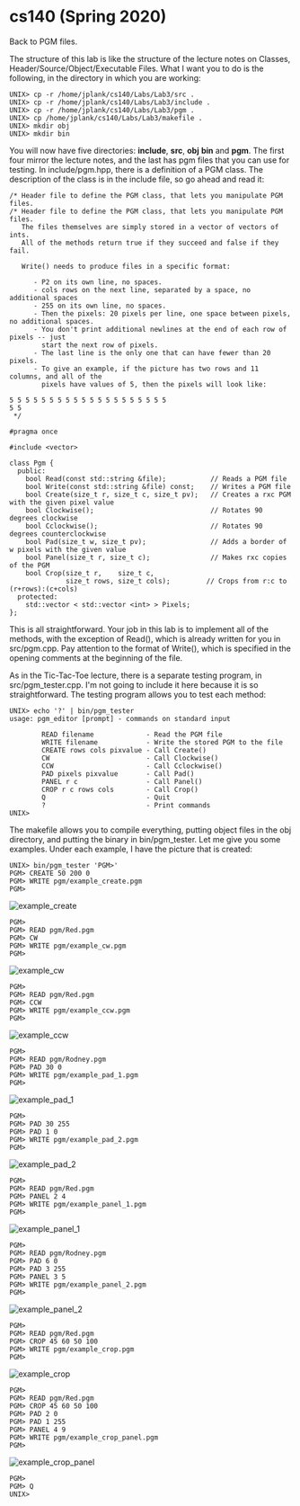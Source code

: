 # cs140 (Spring 2020)

Back to PGM files.

The structure of this lab is like the structure of the lecture notes on Classes, Header/Source/Object/Executable Files. What I want you to do is the following, in the directory in which you are working:
```
UNIX> cp -r /home/jplank/cs140/Labs/Lab3/src .
UNIX> cp -r /home/jplank/cs140/Labs/Lab3/include .
UNIX> cp -r /home/jplank/cs140/Labs/Lab3/pgm .
UNIX> cp /home/jplank/cs140/Labs/Lab3/makefile .
UNIX> mkdir obj
UNIX> mkdir bin
```
You will now have five directories: **include**, **src**, **obj** **bin** and **pgm**. The first four mirror the lecture notes, and the last has pgm files that you can use for testing. In include/pgm.hpp, there is a definition of a PGM class. The description of the class is in the include file, so go ahead and read it:

```
/* Header file to define the PGM class, that lets you manipulate PGM files.
/* Header file to define the PGM class, that lets you manipulate PGM files.
   The files themselves are simply stored in a vector of vectors of ints.
   All of the methods return true if they succeed and false if they fail.

   Write() needs to produce files in a specific format:

      - P2 on its own line, no spaces.
      - cols rows on the next line, separated by a space, no additional spaces
      - 255 on its own line, no spaces.
      - Then the pixels: 20 pixels per line, one space between pixels, no additional spaces.
      - You don't print additional newlines at the end of each row of pixels -- just 
        start the next row of pixels.
      - The last line is the only one that can have fewer than 20 pixels.
      - To give an example, if the picture has two rows and 11 columns, and all of the
        pixels have values of 5, then the pixels will look like:

5 5 5 5 5 5 5 5 5 5 5 5 5 5 5 5 5 5 5 5
5 5
 */

#pragma once

#include <vector>

class Pgm {
  public:
    bool Read(const std::string &file);           // Reads a PGM file 
    bool Write(const std::string &file) const;    // Writes a PGM file
    bool Create(size_t r, size_t c, size_t pv);   // Creates a rxc PGM with the given pixel value
    bool Clockwise();                             // Rotates 90 degrees clockwise
    bool Cclockwise();                            // Rotates 90 degrees counterclockwise
    bool Pad(size_t w, size_t pv);                // Adds a border of w pixels with the given value
    bool Panel(size_t r, size_t c);               // Makes rxc copies of the PGM
    bool Crop(size_t r,    size_t c,
              size_t rows, size_t cols);         // Crops from r:c to (r+rows):(c+cols)
  protected:
    std::vector < std::vector <int> > Pixels;
};
```
This is all straightforward. Your job in this lab is to implement all of the methods, with the exception of Read(), which is already written for you in src/pgm.cpp. Pay attention to the format of Write(), which is specified in the opening comments at the beginning of the file.

As in the Tic-Tac-Toe lecture, there is a separate testing program, in src/pgm_tester.cpp. I'm not going to include it here because it is so straightforward. The testing program allows you to test each method:
```
UNIX> echo '?' | bin/pgm_tester 
usage: pgm_editor [prompt] - commands on standard input

        READ filename             - Read the PGM file
        WRITE filename            - Write the stored PGM to the file
        CREATE rows cols pixvalue - Call Create()
        CW                        - Call Clockwise()
        CCW                       - Call Cclockwise()
        PAD pixels pixvalue       - Call Pad()
        PANEL r c                 - Call Panel()
        CROP r c rows cols        - Call Crop()
        Q                         - Quit
        ?                         - Print commands
UNIX> 
```
The makefile allows you to compile everything, putting object files in the obj directory, and putting the binary in bin/pgm_tester. Let me give you some examples. Under each example, I have the picture that is created:
```
UNIX> bin/pgm_tester 'PGM>'
PGM> CREATE 50 200 0
PGM> WRITE pgm/example_create.pgm
PGM>
```
![example_create](https://user-images.githubusercontent.com/89229416/146668249-14be4310-644b-4e38-ac38-9e78cc276767.jpg)
```
PGM> 
PGM> READ pgm/Red.pgm   
PGM> CW   
PGM> WRITE pgm/example_cw.pgm      
PGM> 
```
![example_cw](https://user-images.githubusercontent.com/89229416/146668258-568b0b5c-235a-48ef-997d-e0ddaaebdae4.jpg)
```
PGM> 
PGM> READ pgm/Red.pgm
PGM> CCW
PGM> WRITE pgm/example_ccw.pgm
PGM>
```
![example_ccw](https://user-images.githubusercontent.com/89229416/146668262-50d0a5ae-9fdb-417a-9803-898cdc980d72.jpg)
```
PGM> 
PGM> READ pgm/Rodney.pgm
PGM> PAD 30 0 
PGM> WRITE pgm/example_pad_1.pgm
PGM>
```
![example_pad_1](https://user-images.githubusercontent.com/89229416/146668270-97787562-f816-4dd2-8160-fabe90237ca3.jpg)
```
PGM> 
PGM> PAD 30 255
PGM> PAD 1 0
PGM> WRITE pgm/example_pad_2.pgm
PGM> 
```
![example_pad_2](https://user-images.githubusercontent.com/89229416/146668275-d22cc4d5-0844-42e9-b5e5-76e40b88a2a1.jpg)
```
PGM> 
PGM> READ pgm/Red.pgm
PGM> PANEL 2 4
PGM> WRITE pgm/example_panel_1.pgm
PGM> 
```
![example_panel_1](https://user-images.githubusercontent.com/89229416/146668278-b8a53a2d-6974-46bc-ac07-7a52102ac977.jpg)
```
PGM> 
PGM> READ pgm/Rodney.pgm
PGM> PAD 6 0
PGM> PAD 3 255
PGM> PANEL 3 5
PGM> WRITE pgm/example_panel_2.pgm
PGM> 
```
![example_panel_2](https://user-images.githubusercontent.com/89229416/146668286-128a5734-3297-4d09-b6c1-375b29fba793.jpg)
```
PGM> 
PGM> READ pgm/Red.pgm
PGM> CROP 45 60 50 100
PGM> WRITE pgm/example_crop.pgm
PGM> 
```
![example_crop](https://user-images.githubusercontent.com/89229416/146668291-f7f291c5-38db-45f0-b0c1-e5fd1da6489e.jpg)
```
PGM> 
PGM> READ pgm/Red.pgm
PGM> CROP 45 60 50 100
PGM> PAD 2 0
PGM> PAD 1 255
PGM> PANEL 4 9
PGM> WRITE pgm/example_crop_panel.pgm
PGM> 
```
![example_crop_panel](https://user-images.githubusercontent.com/89229416/146668294-4f00f296-6513-4a0d-acdf-3299c2cca979.jpg)
```
PGM> 
PGM> Q
UNIX>
```
